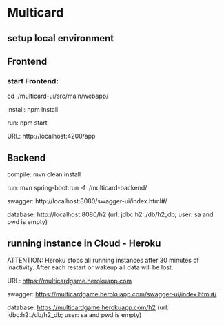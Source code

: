 # Multicard


## setup local environment

## Frontend

### start Frontend: 

cd ./multicard-ui/src/main/webapp/

install:    npm install

run:        npm start

URL:        http://localhost:4200/app 



## Backend
compile:      mvn clean install

run:          mvn spring-boot:run -f ./multicard-backend/

swagger:      http://localhost:8080/swagger-ui/index.html#/

database:     http://localhost:8080/h2 (url: jdbc:h2:./db/h2_db; user: sa and pwd is empty)



## running instance in Cloud - Heroku

ATTENTION: Heroku stops all running instances after 30 minutes of inactivity. After each restart or wakeup all data will be lost.

URL:            https://multicardgame.herokuapp.com 

swagger:        https://multicardgame.herokuapp.com/swagger-ui/index.html#/

database:       https://multicardgame.herokuapp.com/h2 (url: jdbc:h2:./db/h2_db; user: sa and pwd is empty)
